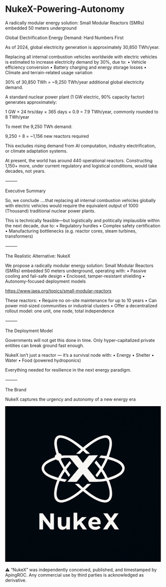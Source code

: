 # NukeX-Powering-Autonomy

A radically modular energy solution: Small Modular Reactors (SMRs) embedded 50 meters underground

Global Electrification Energy Demand: Hard Numbers First

As of 2024, global electricity generation is approximately 30,850 TWh/year.

Replacing all internal combustion vehicles worldwide with electric vehicles is estimated to increase electricity demand by 30%, due to:
	•	Vehicle efficiency conversion
	•	Battery charging and energy storage losses
	•	Climate and terrain-related usage variation

30% of 30,850 TWh = ~9,250 TWh/year additional global electricity demand.

A standard nuclear power plant (1 GW electric, 90% capacity factor) generates approximately:

1 GW × 24 hrs/day × 365 days × 0.9 = 7.9 TWh/year, commonly rounded to 8 TWh/year

To meet the 9,250 TWh demand:

9,250 ÷ 8 = ~1,156 new reactors required

This excludes rising demand from AI computation, industry electrification, or climate adaptation systems.

At present, the world has around 440 operational reactors. Constructing 1,150+ more, under current regulatory and logistical conditions, would take decades, not years.

⸻

Executive Summary

So, we conclude ....that replacing all internal combustion vehicles globally with electric vehicles would require the equivalent output of 1000 (Thousand) traditional nuclear power plants.

This is technically feasible—but logistically and politically implausible within the next decade, due to:
	•	Regulatory hurdles
	•	Complex safety certification
	•	Manufacturing bottlenecks (e.g. reactor cores, steam turbines, transformers)

⸻

The Realistic Alternative: NukeX

We propose a radically modular energy solution:
Small Modular Reactors (SMRs) embedded 50 meters underground, operating with:
	•	Passive cooling and fail-safe design
	•	Enclosed, tamper-resistant shielding
	•	Autonomy-focused deployment models

https://www.iaea.org/topics/small-modular-reactors

These reactors:
	•	Require no on-site maintenance for up to 10 years
	•	Can power mid-sized communities or industrial clusters
	•	Offer a decentralized rollout model: one unit, one node, total independence

⸻

The Deployment Model

Governments will not get this done in time.
Only hyper-capitalized private entities can break ground fast enough.

NukeX isn’t just a reactor — it’s a survival node with:
	•	Energy
	•	Shelter
	•	Water
	•	Food (powered hydroponics)

Everything needed for resilience in the next energy paradigm.

⸻

The Brand

NukeX captures the urgency and autonomy of a new energy era

![NukeX Logo](FE4A1247-75F2-43CA-839F-B454FEA3B906.png)

⚠️ “NukeX” was independently conceived, published, and timestamped by ApingROC. Any commercial use by third parties is acknowledged as derivative.
